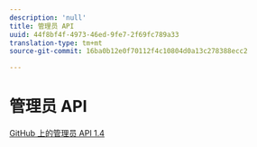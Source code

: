 ```yaml
---
description: 'null'
title: 管理员 API
uuid: 44f8bf4f-4973-46ed-9fe7-2f69fc789a33
translation-type: tm+mt
source-git-commit: 16ba0b12e0f70112f4c10804d0a13c278388ecc2

---
```



# 管理员 API

[GitHub 上的管理员 API 1.4](https://github.com/AdobeDocs/analytics-1.4-apis/blob/master/docs/admin-api/index.md)
